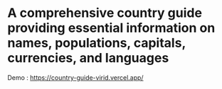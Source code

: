 # A comprehensive country guide providing essential information on names, populations, capitals, currencies, and languages
Demo : https://country-guide-virid.vercel.app/
